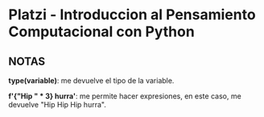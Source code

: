 # Platzi - Introduccion al Pensamiento Computacional con Python  
  
## NOTAS  
  
**type(variable)**: me devuelve el tipo de la variable.  
  
**f'{"Hip " * 3} hurra'**: me permite hacer expresiones, en este caso, me devuelve "Hip Hip Hip hurra".  
  